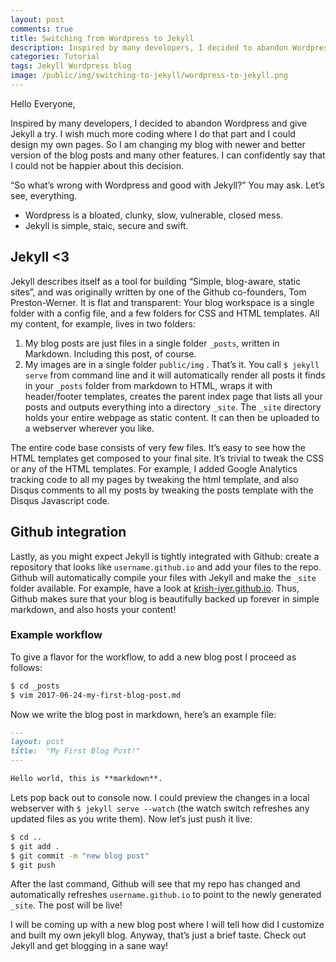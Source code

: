 ```yaml
---
layout: post
comments: true
title: Switching from Wordpress to Jekyll
description: Inspired by many developers, I decided to abandon Wordpress and give Jekyll a try. This blog post gives your a brief description of the procedure.
categories: Tutorial
tags: Jekyll Wordpress blog
image: /public/img/switching-to-jekyll/wordpress-to-jekyll.png
---
```

Hello Everyone,

Inspired by many developers, I decided to abandon Wordpress and give Jekyll a try. I wish much more coding where I do that part and I could design my own pages. So I am changing my blog with newer and better version of the blog posts and many other features. I can confidently say that I could not be happier about this decision.

“So what’s wrong with Wordpress and good with Jekyll?” You may ask. Let’s see, everything.

- Wordpress is a bloated, clunky, slow, vulnerable, closed mess.
- Jekyll is simple, staic, secure and swift.

## Jekyll <3

Jekyll describes itself as a tool for building “Simple, blog-aware, static sites”, and was originally written by one of the Github co-founders, Tom Preston-Werner. It is flat and transparent: Your blog workspace is a single folder with a config file, and a few folders for CSS and HTML templates. All my content, for example, lives in two folders:

1. My blog posts are just files in a single folder `_posts`, written in Markdown. Including this post, of course.
2. My images are in a single folder `public/img`
.
That’s it. You call `$ jekyll serve` from command line and it will automatically render all posts it finds in your `_posts` folder from markdown to HTML, wraps it with header/footer templates, creates the parent index page that lists all your posts and outputs everything into a directory `_site`. The `_site` directory holds your entire webpage as static content. It can then be uploaded to a webserver wherever you like.

The entire code base consists of very few files. It’s easy to see how the HTML templates get composed to your final site. It’s trivial to tweak the CSS or any of the HTML templates. For example, I added Google Analytics tracking code to all my pages by tweaking the html template, and also Disqus comments to all my posts by tweaking the posts template with the Disqus Javascript code.

## Github integration

Lastly, as you might expect Jekyll is tightly integrated with Github: create a repository that looks like `username.github.io` and add your files to the repo. Github will automatically compile your files with Jekyll and make the `_site` folder available. For example, have a look at  [krish-iyer.github.io](https://krish-iyer.github.io/). Thus, Github makes sure that your blog is beautifully backed up forever in simple markdown, and also hosts your content!


### Example workflow

To give a flavor for the workflow, to add a new blog post I proceed as follows:

```bash
$ cd _posts
$ vim 2017-06-24-my-first-blog-post.md
```

Now we write the blog post in markdown, here’s an example file:

```markdown
---
layout: post
title:  "My First Blog Post!"
---

Hello world, this is **markdown**.
```
Lets pop back out to console now. I could preview the changes in a local webserver with `$ jekyll serve --watch` (the watch switch refreshes any updated files as you write them). Now let’s just push it live:

```bash
$ cd ..
$ git add .
$ git commit -m "new blog post"
$ git push
```

After the last command, Github will see that my repo has changed and automatically refreshes `username.github.io` to point to the newly generated `_site`. The post will be live!

I will be coming up with a new blog post where I will tell how did I customize and built my own jekyll blog. Anyway, that’s just a brief taste. Check out Jekyll and get blogging in a sane way!
